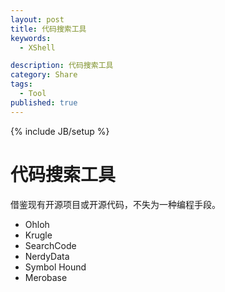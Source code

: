 ```yaml
---
layout: post
title: 代码搜索工具
keywords:
  - XShell

description: 代码搜索工具
category: Share
tags:
  - Tool
published: true
---
```

{% include JB/setup %}



<!--more-->
# 代码搜索工具
借鉴现有开源项目或开源代码，不失为一种编程手段。
* Ohloh
* Krugle 
* SearchCode 
* NerdyData
* Symbol Hound
* Merobase



